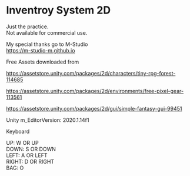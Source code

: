 # Inventroy System 2D
  
Just the practice.  
Not available for commercial use.  
  
My special thanks go to M-Studio  
https://m-studio-m.github.io  
  
Free Assets downloaded from  
  
https://assetstore.unity.com/packages/2d/characters/tiny-rpg-forest-114685  
  
https://assetstore.unity.com/packages/2d/environments/free-pixel-gear-113561  
  
https://assetstore.unity.com/packages/2d/gui/simple-fantasy-gui-99451  
  
Unity m_EditorVersion:  2020.1.14f1  
  
Keyboard  
  
UP:  W OR UP  
DOWN:  S OR DOWN  
LEFT:  A OR LEFT  
RIGHT:  D OR RIGHT  
BAG:  O  
  